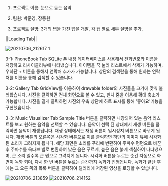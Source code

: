 1. 프로젝트 이름: 눈으로 듣는 음악
2. 팀원: 박준영, 장종원

3. 프로젝트 설명: 3개의 탭을 가진 앱을 개발. 각 탭 별로 세부 설명을 추가.

||Loading Tab||
  
![20210706_212617 1](https://user-images.githubusercontent.com/54852021/124602526-e781a180-dea3-11eb-8cb4-d3dfd45fc73f.gif)
  
  3-1: PhoneBook Tab
    SQLite 폰 내장 데이터베이스를 사용해서 전화번호와 이름을 저장하고 리사이클러뷰에 나타냈습니다.
    아이템을 꾹 눌러 리스트에서 삭제가 가능하며, 우하단 + 버튼을 통해서 연락처 추가가 가능합니다.
    상단의 검색란을 통해 원하는 연락처를 이름을 통해 검색할 수 있습니다.
    
   
  
    
  3-2: Gallery Tab
    GridView를 이용하여 drawable folder의 사진들을 크기에 맞춰 불러왔습니다.
    사진을 클릭하면 전체 화면으로 볼 수 있고, 핀치 줌을 이용해 확대 축소가 가능합니다.
    사진을 길게 클릭하면 사진의 우측 상단에 하트 표시를 통해 '좋아요'기능을 구현했습니다.
    
  3-3: Music Visualizer Tab
    Sample Title 버튼을 클릭하면 내장되어 있는 음악 리스트를 보고 원하는 음악을 선택할 수 있습니다.
    음악이 선택 된 상태에서 재생 버튼을 클릭하면 음악이 재생됩니다.
    재생 상태에서는 재생 버튼이 일시정지 버튼으로 바뀌게 됩니다.
    재생 버튼의 오른쪽은 시각화 버튼으로 이를 클릭하면 하단의 이미지 뷰에 시각화된 소리가 그려지게 됩니다.
    해당 화면은 소리를 푸리에 변환하여 주파수 평면으로 바꾼 후 주파수를 옥타브 별로 변환하여 낮은 음은 푸르게, 높은 음은 붉게 색칠하여 나타냈으며,
    큰 소리 일수록 큰 원으로 그려지게 됩니다.
    시각화 버튼을 누르는 순간 자동으로 화면이 녹화 되며, 다시 한 번 버튼을 누르는 순간까지 녹화가 진행됩니다.
    녹화가 끝난 후에는 그 오른 쪽의 목록 버튼을 클릭하여 갤러리에 저장된 영상을 로딩할 수 있습니다.
    
    
   ![20210706_213859](https://user-images.githubusercontent.com/54852021/124604522-fb2e0780-dea5-11eb-9c04-8887b0c426b9.gif) ![20210706_214152](https://user-images.githubusercontent.com/54852021/124604661-1d278a00-dea6-11eb-8596-6a8e83ee8e22.gif)
   
   
   
    


